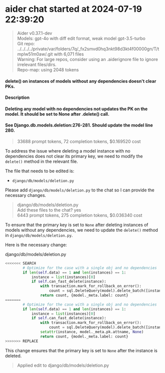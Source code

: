 
# aider chat started at 2024-07-19 22:39:20

> Aider v0.37.1-dev  
> Models: gpt-4o with diff edit format, weak model gpt-3.5-turbo  
> Git repo: ../../../../private/var/folders/7q/_fx2smvd0hq3nkt98d3kt4f00000gn/T/tmplw51m0aw/.git with 6,071 files  
> Warning: For large repos, consider using an .aiderignore file to ignore irrelevant files/dirs.  
> Repo-map: using 2048 tokens  

#### delete() on instances of models without any dependencies doesn't clear PKs.  
#### Description  
#### 	  
#### Deleting any model with no dependencies not updates the PK on the model. It should be set to None after .delete() call.  
#### See Django.db.models.deletion:276-281. Should update the model line 280.  
> 33688 prompt tokens, 72 completion tokens, $0.169520 cost  

To address the issue where deleting a model instance with no dependencies does not clear its primary key, we need to modify the `delete()` method in the relevant file.

The file that needs to be edited is:
- `django/db/models/deletion.py`

Please add `django/db/models/deletion.py` to the chat so I can provide the necessary changes.

> django/db/models/deletion.py  
> Add these files to the chat? yes  
> 6443 prompt tokens, 275 completion tokens, $0.036340 cost  

To ensure that the primary key is set to `None` after deleting instances of models without any dependencies, we need to update the `delete()` method in `django/db/models/deletion.py`.

Here is the necessary change:

django/db/models/deletion.py
```python
<<<<<<< SEARCH
        # Optimize for the case with a single obj and no dependencies
        if len(self.data) == 1 and len(instances) == 1:
            instance = list(instances)[0]
            if self.can_fast_delete(instance):
                with transaction.mark_for_rollback_on_error():
                    count = sql.DeleteQuery(model).delete_batch([instance.pk], self.using)
                return count, {model._meta.label: count}
=======
        # Optimize for the case with a single obj and no dependencies
        if len(self.data) == 1 and len(instances) == 1:
            instance = list(instances)[0]
            if self.can_fast_delete(instance):
                with transaction.mark_for_rollback_on_error():
                    count = sql.DeleteQuery(model).delete_batch([instance.pk], self.using)
                setattr(instance, model._meta.pk.attname, None)
                return count, {model._meta.label: count}
>>>>>>> REPLACE
```

This change ensures that the primary key is set to `None` after the instance is deleted.

> Applied edit to django/db/models/deletion.py  
